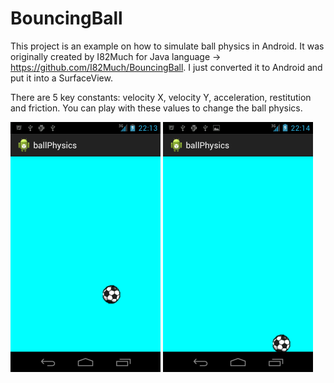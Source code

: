 BouncingBall
============

This project is an example on how to simulate ball physics in Android. It was originally created by I82Much 
for Java language -> https://github.com/I82Much/BouncingBall. I just converted it to Android and put it into 
a SurfaceView.

There are 5 key constants: velocity X, velocity Y, acceleration, restitution and friction. You can play with these
values to change the ball physics.


<img src="https://github.com/Rafagf/BouncingBall/blob/master/Screenshot_2014-04-02-22-13-57.png?raw=true" height = 400>
<img src="https://github.com/Rafagf/BouncingBall/blob/master/Screenshot_2014-04-02-22-14-02.png?raw=true" height = 400>
